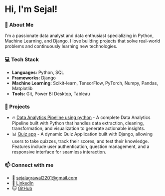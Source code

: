 # Hi, I'm Sejal!

### 🚀 About Me
I'm a passionate data analyst and data enthusiast specializing in Python, Machine Learning, and Django. I love building projects that solve real-world problems and continuously learning new technologies.

### 💻 Tech Stack
- **Languages:** Python, SQL
- **Frameworks:** Django
- **Machine Learning:** Scikit-learn, TensorFlow, PyTorch, Numpy, Pandas, Matplotlib
- **Tools:** Git, Power BI Desktop, Tableau
  
### 📂 Projects
- 🔥 [Data Analytics Pipeline using python]([link](https://github.com/sejalag22/DataAnalytics_ProjectPipeline)) - A complete Data Analytics Pipeline built with Python that handles data extraction, cleaning, transformation, and visualization to generate actionable insights.
- 📊 [Quiz app]([link](https://github.com/sejalag22/QUIZ-APP)) - A dynamic Quiz Application built with Django, allowing users to take quizzes, track their scores, and test their knowledge. Features include user authentication, question management, and a responsive interface for seamless interaction.
<!--
  
- 🌐 [Website](link) - A personal or open-source project.

  -->


### 📫 Connect with me
- 📧 sejalagrawal2201@gmail.com
- 🔗 [LinkedIn](https://www.linkedin.com/in/sejal-agrawal-931765211/)
- 🐱 [GitHub](https://github.com/sejalag22)
<!--
### 📈 GitHub Stats
![Sanjeev's GitHub stats]()
-->
